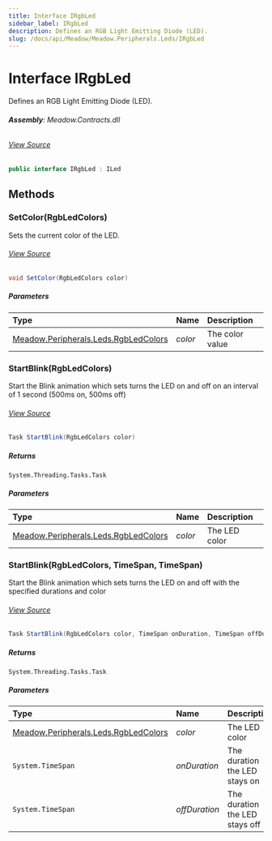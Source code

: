 ```yaml
---
title: Interface IRgbLed
sidebar_label: IRgbLed
description: Defines an RGB Light Emitting Diode (LED).
slug: /docs/api/Meadow/Meadow.Peripherals.Leds/IRgbLed
---
```

# Interface IRgbLed
Defines an RGB Light Emitting Diode (LED).

###### **Assembly**: Meadow.Contracts.dll
###### [View Source](https://github.com/WildernessLabs/Meadow.Contracts.git/blob/develop/Source/Meadow.Contracts/Peripherals/Leds/IRgbLed.cs#L9)
```csharp title="Declaration"
public interface IRgbLed : ILed
```
## Methods
### SetColor(RgbLedColors)
Sets the current color of the LED.
###### [View Source](https://github.com/WildernessLabs/Meadow.Contracts.git/blob/develop/Source/Meadow.Contracts/Peripherals/Leds/IRgbLed.cs#L15)
```csharp title="Declaration"
void SetColor(RgbLedColors color)
```

##### Parameters

| Type | Name | Description |
|:--- |:--- |:--- |
| [Meadow.Peripherals.Leds.RgbLedColors](../Meadow.Peripherals.Leds/RgbLedColors) | *color* | The color value |

### StartBlink(RgbLedColors)
Start the Blink animation which sets turns the LED on and off on an interval of 1 second (500ms on, 500ms off)
###### [View Source](https://github.com/WildernessLabs/Meadow.Contracts.git/blob/develop/Source/Meadow.Contracts/Peripherals/Leds/IRgbLed.cs#L21)
```csharp title="Declaration"
Task StartBlink(RgbLedColors color)
```

##### Returns

`System.Threading.Tasks.Task`

##### Parameters

| Type | Name | Description |
|:--- |:--- |:--- |
| [Meadow.Peripherals.Leds.RgbLedColors](../Meadow.Peripherals.Leds/RgbLedColors) | *color* | The LED color |

### StartBlink(RgbLedColors, TimeSpan, TimeSpan)
Start the Blink animation which sets turns the LED on and off with the specified durations and color
###### [View Source](https://github.com/WildernessLabs/Meadow.Contracts.git/blob/develop/Source/Meadow.Contracts/Peripherals/Leds/IRgbLed.cs#L29)
```csharp title="Declaration"
Task StartBlink(RgbLedColors color, TimeSpan onDuration, TimeSpan offDuration)
```

##### Returns

`System.Threading.Tasks.Task`

##### Parameters

| Type | Name | Description |
|:--- |:--- |:--- |
| [Meadow.Peripherals.Leds.RgbLedColors](../Meadow.Peripherals.Leds/RgbLedColors) | *color* | The LED color |
| `System.TimeSpan` | *onDuration* | The duration the LED stays on |
| `System.TimeSpan` | *offDuration* | The duration the LED stays off |

